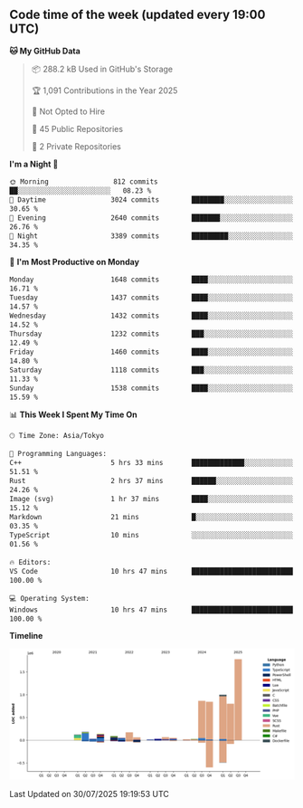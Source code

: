 ## Code time of the week (updated every 19:00 UTC)

<!--START_SECTION:waka-->
**🐱 My GitHub Data** 

> 📦 288.2 kB Used in GitHub's Storage 
 > 
> 🏆 1,091 Contributions in the Year 2025
 > 
> 🚫 Not Opted to Hire
 > 
> 📜 45 Public Repositories 
 > 
> 🔑 2 Private Repositories 
 > 
**I'm a Night 🦉** 

```text
🌞 Morning                812 commits         ██░░░░░░░░░░░░░░░░░░░░░░░   08.23 % 
🌆 Daytime                3024 commits        ████████░░░░░░░░░░░░░░░░░   30.65 % 
🌃 Evening                2640 commits        ███████░░░░░░░░░░░░░░░░░░   26.76 % 
🌙 Night                  3389 commits        █████████░░░░░░░░░░░░░░░░   34.35 % 
```
📅 **I'm Most Productive on Monday** 

```text
Monday                   1648 commits        ████░░░░░░░░░░░░░░░░░░░░░   16.71 % 
Tuesday                  1437 commits        ████░░░░░░░░░░░░░░░░░░░░░   14.57 % 
Wednesday                1432 commits        ████░░░░░░░░░░░░░░░░░░░░░   14.52 % 
Thursday                 1232 commits        ███░░░░░░░░░░░░░░░░░░░░░░   12.49 % 
Friday                   1460 commits        ████░░░░░░░░░░░░░░░░░░░░░   14.80 % 
Saturday                 1118 commits        ███░░░░░░░░░░░░░░░░░░░░░░   11.33 % 
Sunday                   1538 commits        ████░░░░░░░░░░░░░░░░░░░░░   15.59 % 
```


📊 **This Week I Spent My Time On** 

```text
🕑︎ Time Zone: Asia/Tokyo

💬 Programming Languages: 
C++                      5 hrs 33 mins       █████████████░░░░░░░░░░░░   51.51 % 
Rust                     2 hrs 37 mins       ██████░░░░░░░░░░░░░░░░░░░   24.26 % 
Image (svg)              1 hr 37 mins        ████░░░░░░░░░░░░░░░░░░░░░   15.12 % 
Markdown                 21 mins             █░░░░░░░░░░░░░░░░░░░░░░░░   03.35 % 
TypeScript               10 mins             ░░░░░░░░░░░░░░░░░░░░░░░░░   01.56 % 

🔥 Editors: 
VS Code                  10 hrs 47 mins      █████████████████████████   100.00 % 

💻 Operating System: 
Windows                  10 hrs 47 mins      █████████████████████████   100.00 % 
```

**Timeline**

![Lines of Code chart](https://raw.githubusercontent.com/SARDONYX-sard/SARDONYX-sard/main/assets/bar_graph.png)


 Last Updated on 30/07/2025 19:19:53 UTC
<!--END_SECTION:waka-->
